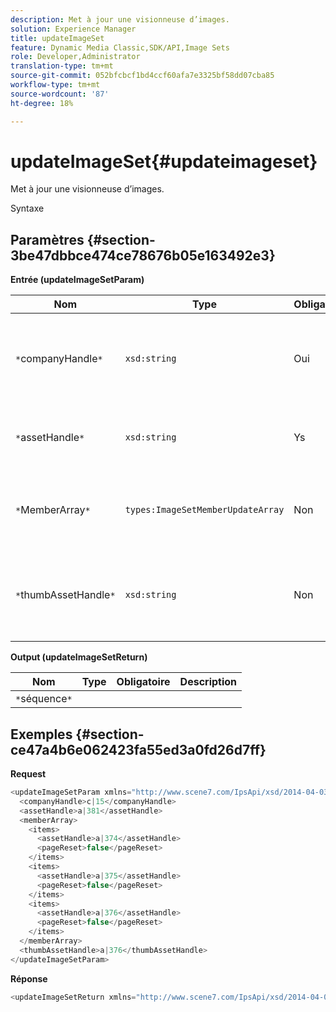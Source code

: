 ```yaml
---
description: Met à jour une visionneuse d’images.
solution: Experience Manager
title: updateImageSet
feature: Dynamic Media Classic,SDK/API,Image Sets
role: Developer,Administrator
translation-type: tm+mt
source-git-commit: 052bfcbcf1bd4ccf60afa7e3325bf58dd07cba85
workflow-type: tm+mt
source-wordcount: '87'
ht-degree: 18%

---
```



# updateImageSet{#updateimageset}

Met à jour une visionneuse d’images.

Syntaxe

## Paramètres {#section-3be47dbbce474ce78676b05e163492e3}

**Entrée (updateImageSetParam)**

| Nom | Type | Obligatoire | Description |
|---|---|---|---|
| `*`companyHandle`*` | `xsd:string` | Oui | Poignée de la société contenant la visionneuse d’images à modifier. |
| `*`assetHandle`*` | `xsd:string` | Ys | Poignée de la visionneuse d’images à modifier. |
| `*`MemberArray`*` | `types:ImageSetMemberUpdateArray` | Non | Réinitialise les membres de la visionneuse d’images. |
| `*`thumbAssetHandle`*` | `xsd:string` | Non | Poignée du fichier qui agit comme miniature pour la visionneuse d’images. |

**Output (updateImageSetReturn)**

| Nom | Type | Obligatoire | Description |
|---|---|---|---|
| `*`séquence`*` |  |  |  |

## Exemples {#section-ce47a4b6e062423fa55ed3a0fd26d7ff}

**Request**

```java
<updateImageSetParam xmlns="http://www.scene7.com/IpsApi/xsd/2014-04-03"> 
  <companyHandle>c|15</companyHandle> 
  <assetHandle>a|381</assetHandle> 
  <memberArray> 
    <items> 
      <assetHandle>a|374</assetHandle> 
      <pageReset>false</pageReset> 
    </items> 
    <items> 
      <assetHandle>a|375</assetHandle> 
      <pageReset>false</pageReset> 
    </items> 
    <items> 
      <assetHandle>a|376</assetHandle> 
      <pageReset>false</pageReset> 
    </items> 
  </memberArray> 
  <thumbAssetHandle>a|376</thumbAssetHandle> 
</updateImageSetParam>
```

**Réponse**

```java
<updateImageSetReturn xmlns="http://www.scene7.com/IpsApi/xsd/2014-04-03"/>
```

